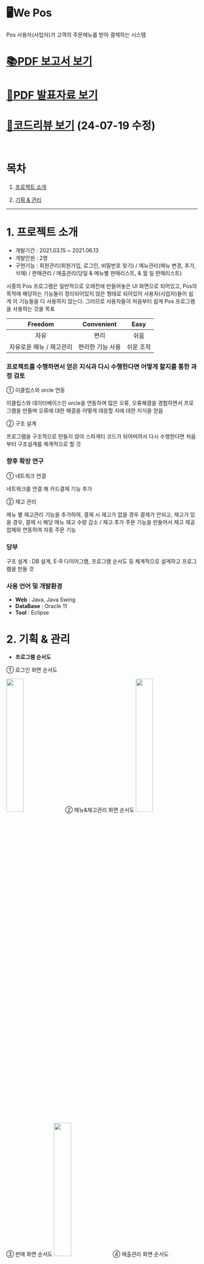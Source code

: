 # 🖥We Pos
Pos 사용자(사업자)가 고객의 주문메뉴를 받아 결제하는 시스템

# [📚PDF 보고서 보기](https://docs.google.com/viewer?url=https://github.com/yujin000/Senier-Project/blob/master/%EC%BA%A1%EC%8A%A4%ED%86%A4%EB%94%94%EC%9E%90%EC%9D%B8_%EB%B3%B4%EA%B3%A0%EC%84%9C_%EA%B9%80%EC%B1%84%EC%98%81%2C%EC%8B%A0%EC%9C%A0%EC%A7%84.pdf?raw=T)
# [📄PDF 발표자료 보기](https://drive.google.com/file/d/10QZPkJ0MzffHP4btcJSaFYftKSse3WNa/view?usp=share_link)
# [💬코드리뷰 보기](https://yudangdang.tistory.com/36) (24-07-19 수정)
<br>

# 목차

1. [프로젝트 소개](#1-프로젝트-소개)

2. [기획 & 관리](#2-기획--관리)
-------------
# 1. 프로젝트 소개
* 개발기간 : 2021.03.15 ~ 2021.06.13
* 개발인원 : 2명
* 구현기능 : 회원관리(회원가입, 로그인, 비밀번호 찾기) / 메뉴관리(메뉴 변경, 추가, 삭제) / 판매관리 / 
매출관리(당일 & 메뉴별 판매리스트, & 월 일 판매리스트)

시중의 Pos 프로그램은 일반적으로 오래전에 만들어놓은 UI 화면으로 되어있고, Pos의 목적에 해당하는 기능들이 정리되어있지 않은 형태로 되어있어 사용자(사업자)들이 쉽게 이 기능들을 다 사용하지 않는다. 그러므로 사용자들이 처음부터 쉽게 Pos 프로그램을 사용하는 것을 목표

|Freedom|Convenient|Easy|
|:---:|:---:|:---:|
|자유|편리|쉬움|
|자유로운 메뉴 / 재고관리|편리한 기능 사용|쉬운 조작|

### 프로젝트를 수행하면서 얻은 지식과 다시 수행한다면 어떻게 할지를 통한 과정 검토
① 이클립스와 orcle 연동

이클립스와 데이터베이스인 orcle을 연동하며 많은 오류, 오류해결을 경험하면서 프로그램을 만들며 오류에 대한 해결을 어떻게 대응할 지에 대한 지식을 얻음

② 구조 설계

프로그램을 구조적으로 만들지 않아 스파게티 코드가 되어버려서 다시 수행한다면 처음부터 구조설계를 체계적으로 할 것

### 향후 확장 연구
① 네트워크 연결

네트워크를 연결 해 카드결제 기능 추가

② 재고 관리

메뉴 별 재고관리 기능을 추가하여, 결제 시 재고가 없을 경우 결제가 안되고, 재고가 있을 경우, 결제 시 해당 메뉴 재고 수량 감소 / 재고 추가 주문 기능을 만들어서 재고 제공업체와 연동하여 자동 주문 기능

### 당부
구조 설계 : DB 설계, E-R 다이어그램, 프로그램 순서도 등 체계적으로 설계하고 프로그램을 만들 것

### **사용 언어 및 개발환경**
* **Web** : Java, Java Swing
* **DataBase** : Oracle 11
* **Tool** : Eclipse

# 2. 기획 & 관리
* **프로그램 순서도**

① 로그인 화면 순서도

<img src="https://user-images.githubusercontent.com/101914200/220865326-7595a8cd-55e2-43c2-a804-779d7598815e.png" height="30%" width="30%">
② 메뉴&재고관리 화면 순서도

<img src="https://user-images.githubusercontent.com/101914200/220865989-2f2afd72-8bf1-460e-a77d-3cc4600ecfe6.png" height="30%" width="30%">
③ 판매 화면 순서도

<img src="https://user-images.githubusercontent.com/101914200/220866050-96072999-43de-4bf4-9285-acce546b6858.png" height="30%" width="30%">
④ 매출관리 화면 순서도

<img src="https://user-images.githubusercontent.com/101914200/220866077-5da6e47e-2869-4e08-b752-a635917ce256.png" height="40%" width="40%">

* **ERD**
<img src="https://github.com/yujin000/Senier-Project/assets/101914200/cfb2642c-976b-4464-b6a5-c869742c16cb" height="95%" width="95%">

-------------


### **[메인 화면]**
![image](https://user-images.githubusercontent.com/101914200/217021170-b11a24fa-2b55-469d-93ae-debbf530b61a.png)
### **[메뉴 추가 화면]**
![image](https://user-images.githubusercontent.com/101914200/217021465-936f3de8-6968-4692-a758-cc125671e333.png)
![image](https://user-images.githubusercontent.com/101914200/217021604-0b42eb6e-02d1-458e-9f89-ad1ffc3de42b.png)
### **[메뉴 수정 화면]**
![image](https://user-images.githubusercontent.com/101914200/217021788-9d58fe9c-519c-40dc-8846-5c3252504d2e.png)
### **[판매 화면]**
![image](https://user-images.githubusercontent.com/101914200/217022030-7dcf99bd-6d48-4af0-94be-76c529c79992.png)
### **[매출 관리 화면]**
![image](https://user-images.githubusercontent.com/101914200/217022665-5007b661-8cd9-41d5-a6f1-8e4a42d50d0f.png)
